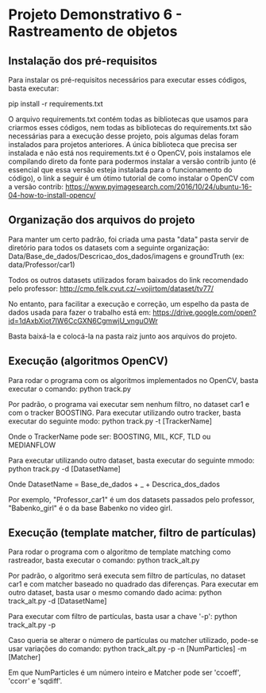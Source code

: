 # Projeto Demonstrativo 6 - Rastreamento de objetos

## Instalação dos pré-requisitos
Para instalar os pré-requisitos necessários para executar esses códigos, basta executar:

pip install -r requirements.txt

O arquivo requirements.txt contém todas as bibliotecas que usamos para criarmos esses códigos, nem todas as bibliotecas do requirements.txt são necessárias para a execução desse projeto, pois algumas delas foram instalados para projetos anteriores. A única biblioteca que precisa ser instalada e não está nos requirements.txt é o OpenCV, pois instalamos ele compilando direto da fonte para podermos instalar a versão contrib junto (é essencial que essa versão esteja instalada para o funcionamento do código), o link a seguir é um ótimo tutorial de como instalar o OpenCV com a versão contrib:
https://www.pyimagesearch.com/2016/10/24/ubuntu-16-04-how-to-install-opencv/

## Organização dos arquivos do projeto
Para manter um certo padrão, foi criada uma pasta "data" pasta servir de diretório para todos os datasets com a seguinte organização:
Data/Base_de_dados/Descricao_dos_dados/imagens e groundTruth (ex: data/Professor/car1)

Todos os outros datasets utilizados foram baixados do link recomendado pelo professor: http://cmp.felk.cvut.cz/~vojirtom/dataset/tv77/

No entanto, para facilitar a execução e correção, um espelho da pasta de dados usada para fazer o trabalho está em: https://drive.google.com/open?id=1dAxbXiot7lW6CcGXN6CgmwjU_vnguOWr

Basta baixá-la e colocá-la na pasta raiz junto aos arquivos do projeto.

## Execução (algoritmos OpenCV)
Para rodar o programa com os algoritmos implementados no OpenCV, basta executar o comando:
    python track.py

Por padrão, o programa vai executar sem nenhum filtro, no dataset car1 e com o tracker BOOSTING. Para executar utilizando outro tracker, basta executar do seguinte modo:
    python track.py -t [TrackerName]

Onde o TrackerName pode ser: BOOSTING, MIL, KCF, TLD ou MEDIANFLOW

Para executar utilizando outro dataset, basta executar do seguinte mmodo:
    python track.py -d [DatasetName]

Onde DatasetName = Base_de_dados + _ + Descrica_dos_dados

Por exemplo, "Professor_car1" é um dos datasets passados pelo professor, "Babenko_girl" é o da base Babenko no video girl.

## Execução (template matcher, filtro de partículas)
Para rodar o programa com o algoritmo de template matching como rastreador, basta executar o comando:
    python track_alt.py

Por padrão, o algoritmo será executa sem filtro de partículas, no dataset car1 e com matcher baseado no quadrado das diferenças. Para executar em outro dataset, basta usar o mesmo comando dado acima:
    python track_alt.py -d [DatasetName]

Para executar com filtro de partículas, basta usar a chave '-p':
    python track_alt.py -p

Caso queria se alterar o número de partículas ou matcher utilizado, pode-se usar variações do comando:
    python track_alt.py -p -n [NumParticles] -m [Matcher]

Em que NumParticles é um número inteiro e Matcher pode ser 'ccoeff', 'ccorr' e 'sqdiff'.

